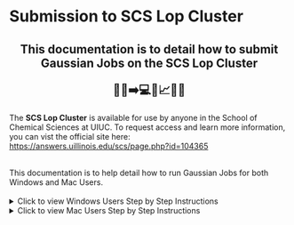 # Submission to SCS Lop Cluster
<h2 align="center">
  
  This documentation is to detail how to submit Gaussian Jobs on the SCS Lop Cluster
  <br>
  
  📄📝➡️💻🧬📈👨‍💻
</h2>

<div>
  
The **SCS Lop Cluster** is available for use by anyone in the School of Chemical Sciences at UIUC. To request access and learn more information, you can vist the official site here: https://answers.uillinois.edu/scs/page.php?id=104365

<br>
This documentation is to help detail how to run Gaussian Jobs for both Windows and Mac Users.
<br>
<br>

<details>
  <summary> Click to view Windows Users Step by Step Instructions </summary>
  
  ## Instructions
  
  1. **Step 1**: Uploading a folder from local computer to your cluster folder.
     
     a. Open Windows Powershell (type powershell in search bar) <br>
     b. In the command line, type the following and press enter: scp -r [filelocation] netID@lop.scs.illinois.edu:/home/NetID <br>
     C. You should be prompted with your netID password. Enter that into the command line. You should then see all the files successfully copied, as shown below <br>
       
    

  3. **Step 2**: Adjust any Gaussian Input parameters as neccesary. These two lines control the Method, Basis Set, and gaussian input.
     
       ***Geometry Optimization*** can be perfomed at the PBE-D3(BJ)/6-31+G(d,p) level of theory. PBE-D3(BJ) being the method and 6-31+G(d,p) being the basis_set.

       ***Single Point Energy Calculations*** can be perfomed at the PBE0-D3(BJ)/def2-TZVP level of theory. PBE0-D3(BJ) being the method and def2-TZVP being the basis_set.

       Additional terms that can be appended at the end depending on usage included (***nmr=giao, prop=efg, pop=nbo, freq=noraman***)
     
     
    def crest_xyz_to_gjf(xyz_file, output_folder, method='B3LYP', basis_set='6-31G(d)', charge=0, multiplicity=1):   #Can change Method/Basis_Set here

    gjf_file.write(f'# opt freq {method}/{basis_set} empiricaldispersion=gd3bj integral=ultrafine \n\n')    #Gaussian Input_Line/Parameters 
    
  
  4. **Step 3**: Example Usage 

    xyz_file_path = 'Test.xyz'   #Put path to xyz file here
    output_folder = 'Test.gjf'   #Put path to output folder here 
    crest_xyz_to_gjf(xyz_file_path, output_folder)
  
</details>
<div>
<details>
<summary> Click to view Mac Users Step by Step Instructions </summary>

  ## Instructions
  
 4. **Step 3**: Example Usage 

    xyz_file_path = 'Test.xyz'   #Put path to xyz file here
    output_folder = 'Test.gjf'   #Put path to output folder here 
    crest_xyz_to_gjf(xyz_file_path, output_folder)
